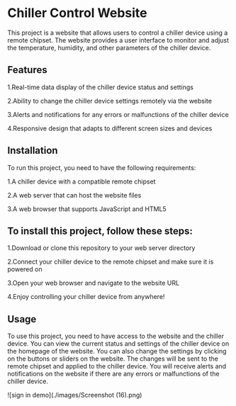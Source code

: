 # Chiller Control Website

This project is a website that allows users to control a chiller device using a remote chipset. The website provides a user interface to monitor and adjust the temperature, humidity, and other parameters of the chiller device.


## Features


1.Real-time data display of the chiller device status and settings

2.Ability to change the chiller device settings remotely via the website

3.Alerts and notifications for any errors or malfunctions of the chiller device

4.Responsive design that adapts to different screen sizes and devices


## Installation

To run this project, you need to have the following requirements:

1.A chiller device with a compatible remote chipset

2.A web server that can host the website files

3.A web browser that supports JavaScript and HTML5


## To install this project, follow these steps:

1.Download or clone this repository to your web server directory

2.Connect your chiller device to the remote chipset and make sure it is powered on

3.Open your web browser and navigate to the website URL

4.Enjoy controlling your chiller device from anywhere!


## Usage

To use this project, you need to have access to the website and the chiller device. You can view the current status and settings of the chiller device on the homepage of the website. You can also change the settings by clicking on the buttons or sliders on the website. The changes will be sent to the remote chipset and applied to the chiller device. You will receive alerts and notifications on the website if there are any errors or malfunctions of the chiller device.

![sign in demo](./images/Screenshot (16).png)

